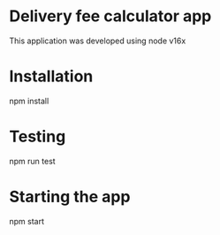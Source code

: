 # Delivery fee calculator app

This application was developed using node v16x

# Installation 
npm install

# Testing
npm run test

# Starting the app
npm start